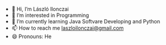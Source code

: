 - 👋 Hi, I’m László Ilonczai
- 👀 I’m interested in Programming
- 🌱 I’m currently learning Java Softvare Developing and Python
- 📫 How to reach me laszloilonczai@gmail.com
- 😄 Pronouns: He
<!-- - ⚡ Fun fact: ...

<!---
Laszlo2000/Laszlo2000 is a ✨ special ✨ repository because its `README.md` (this file) appears on your GitHub profile.
You can click the Preview link to take a look at your changes.
--->
